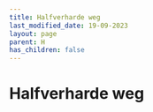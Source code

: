 ```yaml
---
title: Halfverharde weg
last_modified_date: 19-09-2023
layout: page
parent: H
has_children: false
---
```


Halfverharde weg
================

